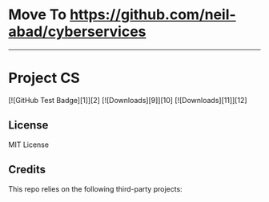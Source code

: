 # Move To https://github.com/neil-abad/cyberservices

***

# Project CS

[![GitHub Test Badge][1]][2] [![Downloads][9]][10] [![Downloads][11]][12]


## License

MIT License

## Credits

This repo relies on the following third-party projects:

